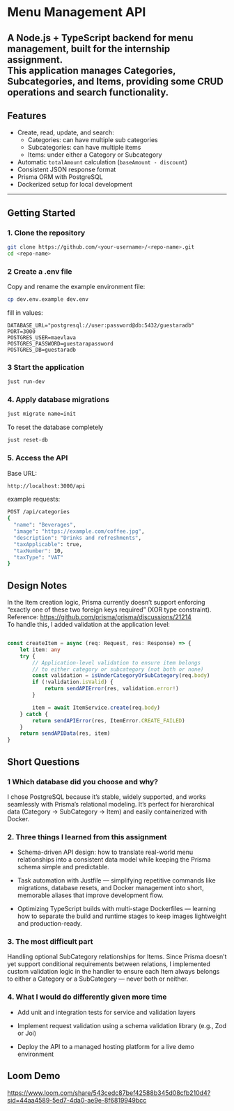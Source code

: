 # Menu Management API

A Node.js + TypeScript backend for menu management, built for the internship assignment.  
This application manages **Categories**, **Subcategories**, and **Items**, providing some CRUD operations and search functionality.
---

## Features

- Create, read, update, and search:
  - Categories: can have multiple sub categories
  - Subcategories: can have multiple items
  - Items: under either a Category or Subcategory
- Automatic `totalAmount` calculation (`baseAmount - discount`)
- Consistent JSON response format
- Prisma ORM with PostgreSQL
- Dockerized setup for local development

---

##  Getting Started

### 1️. Clone the repository
```bash
git clone https://github.com/<your-username>/<repo-name>.git
cd <repo-name>
```

### 2 Create a .env file
Copy and rename the example environment file:
```bash
cp dev.env.example dev.env
```
fill in values:
```.dotenv
DATABASE_URL="postgresql://user:password@db:5432/guestaradb"
PORT=3000
POSTGRES_USER=maevlava
POSTGRES_PASSWORD=guestarapassword
POSTGRES_DB=guestaradb
```

### 3 Start the application
```bash
just run-dev
```

### 4. Apply database migrations
```bash
just migrate name=init
```
To reset the database completely
```bash
just reset-db
```

### 5. Access the API
Base URL:
```bash
http://localhost:3000/api
```
example requests:
```bash
POST /api/categories
{
  "name": "Beverages",
  "image": "https://example.com/coffee.jpg",
  "description": "Drinks and refreshments",
  "taxApplicable": true,
  "taxNumber": 10,
  "taxType": "VAT"
}
```

## Design Notes
In the Item creation logic, Prisma currently doesn’t support enforcing “exactly one of these two foreign keys required” (XOR type constraint).
Reference: https://github.com/prisma/prisma/discussions/21214<br>
To handle this, I added validation at the application level:
```ts

const createItem = async (req: Request, res: Response) => {
    let item: any
    try {
        // Application-level validation to ensure item belongs
        // to either category or subcategory (not both or none)
        const validation = isUnderCategoryOrSubCategory(req.body)
        if (!validation.isValid) {
            return sendAPIError(res, validation.error!)
        }

        item = await ItemService.create(req.body)
    } catch {
        return sendAPIError(res, ItemError.CREATE_FAILED)
    }
    return sendAPIData(res, item)
}
```
## Short Questions

### 1 Which database did you choose and why?
I chose PostgreSQL because it’s stable, widely supported, and works seamlessly with Prisma’s relational modeling.
It’s perfect for hierarchical data (Category → SubCategory → Item) and easily containerized with Docker.

### 2. Three things I learned from this assignment
- Schema-driven API design: how to translate real-world menu relationships into a consistent data model while keeping the Prisma schema simple and predictable.

- Task automation with Justfile — simplifying repetitive commands like migrations, database resets, and Docker management into short, memorable aliases that improve development flow.

- Optimizing TypeScript builds with multi-stage Dockerfiles — learning how to separate the build and runtime stages to keep images lightweight and production-ready.

### 3. The most difficult part
Handling optional SubCategory relationships for Items.
Since Prisma doesn’t yet support conditional requirements between relations,
I implemented custom validation logic in the handler to ensure each Item always belongs to either a Category or a SubCategory — never both or neither.

### 4. What I would do differently given more time
- Add unit and integration tests for service and validation layers

- Implement request validation using a schema validation library (e.g., Zod or Joi)

- Deploy the API to a managed hosting platform for a live demo environment


## Loom Demo
https://www.loom.com/share/543cedc87bef42588b345d08cfb210d4?sid=44aa4589-5ed7-4da0-ae9e-8f6819949bcc
